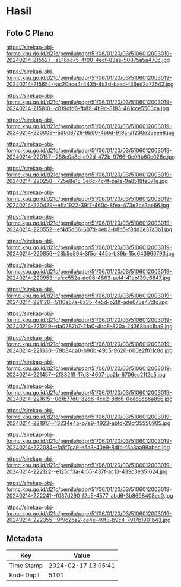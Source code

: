 # Hasil

## Foto C Plano

https://sirekap-obj-formc.kpu.go.id/d21c/pemilu/pdpr/51/06/01/20/03/5106012003019-20240214-215527--a818ac75-4f00-4ecf-83ae-50875a5a470c.jpg

https://sirekap-obj-formc.kpu.go.id/d21c/pemilu/pdpr/51/06/01/20/03/5106012003019-20240214-215654--ac20ace4-4435-4c3d-baad-f36ed2a73542.jpg

https://sirekap-obj-formc.kpu.go.id/d21c/pemilu/pdpr/51/06/01/20/03/5106012003019-20240214-215810--c819dfd6-fb89-4b9c-8183-481cce5503ca.jpg

https://sirekap-obj-formc.kpu.go.id/d21c/pemilu/pdpr/51/06/01/20/03/5106012003019-20240214-220009--530d8728-9b00-4b6d-919c-af230e25eee8.jpg

https://sirekap-obj-formc.kpu.go.id/d21c/pemilu/pdpr/51/06/01/20/03/5106012003019-20240214-220157--258c0a8d-c92d-472b-9766-0c09b60c026e.jpg

https://sirekap-obj-formc.kpu.go.id/d21c/pemilu/pdpr/51/06/01/20/03/5106012003019-20240214-220258--725e8e15-3e6c-4c4f-ba1a-9a8518fe071e.jpg

https://sirekap-obj-formc.kpu.go.id/d21c/pemilu/pdpr/51/06/01/20/03/5106012003019-20240214-220429--effa1922-39f7-460c-8fea-473e2ce3ae66.jpg

https://sirekap-obj-formc.kpu.go.id/d21c/pemilu/pdpr/51/06/01/20/03/5106012003019-20240214-220552--ef4d5d06-607d-4eb3-b8b5-f8dd3e37a3b1.jpg

https://sirekap-obj-formc.kpu.go.id/d21c/pemilu/pdpr/51/06/01/20/03/5106012003019-20240214-220856--28b5e894-3f5c-445e-b39b-15c643966793.jpg

https://sirekap-obj-formc.kpu.go.id/d21c/pemilu/pdpr/51/06/01/20/03/5106012003019-20240214-220953--afce552a-dc06-4863-aef4-41eb139e6847.jpg

https://sirekap-obj-formc.kpu.go.id/d21c/pemilu/pdpr/51/06/01/20/03/5106012003019-20240214-221126--5110e57a-6a35-4e5d-b28f-ade675e47dfd.jpg

https://sirekap-obj-formc.kpu.go.id/d21c/pemilu/pdpr/51/06/01/20/03/5106012003019-20240214-221229--da0287b7-21a0-4bd8-820a-24368bac1ba9.jpg

https://sirekap-obj-formc.kpu.go.id/d21c/pemilu/pdpr/51/06/01/20/03/5106012003019-20240214-221330--79b34ca0-b90b-49c5-9620-600e2ff01c8d.jpg

https://sirekap-obj-formc.kpu.go.id/d21c/pemilu/pdpr/51/06/01/20/03/5106012003019-20240214-221457--2f332fff-17d3-4607-ba2b-6706ec21f2c5.jpg

https://sirekap-obj-formc.kpu.go.id/d21c/pemilu/pdpr/51/06/01/20/03/5106012003019-20240214-221615--0d1b77d0-32d6-4ce2-8dc8-0eec8cb6a856.jpg

https://sirekap-obj-formc.kpu.go.id/d21c/pemilu/pdpr/51/06/01/20/03/5106012003019-20240214-221917--13234e4b-b7e9-4923-abfd-29cf35550905.jpg

https://sirekap-obj-formc.kpu.go.id/d21c/pemilu/pdpr/51/06/01/20/03/5106012003019-20240214-222034--fa5f7ca9-e5a3-40e9-8dfb-f5a3aa99abec.jpg

https://sirekap-obj-formc.kpu.go.id/d21c/pemilu/pdpr/51/06/01/20/03/5106012003019-20240214-222122--e125cf3a-4155-437f-ac13-439c3e351624.jpg

https://sirekap-obj-formc.kpu.go.id/d21c/pemilu/pdpr/51/06/01/20/03/5106012003019-20240214-222241--f037d290-f2d5-4577-abd6-3b8698408ec0.jpg

https://sirekap-obj-formc.kpu.go.id/d21c/pemilu/pdpr/51/06/01/20/03/5106012003019-20240214-222355--9f9c2ba2-ce4e-49f3-b9c4-7917b1901b43.jpg


## Metadata

| Key        | Value               |
| ---------- | ------------------- |
| Time Stamp | 2024-02-17 13:05:41 |
| Kode Dapil | 5101                |



